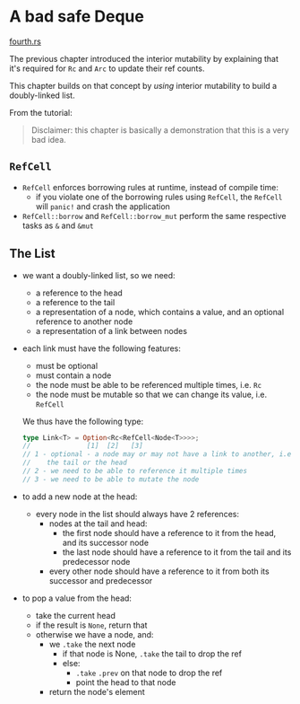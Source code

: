 # A bad safe Deque

[fourth.rs](../src/fourth.rs)

The previous chapter introduced the interior mutability by explaining that it's
required for `Rc` and `Arc` to update their ref counts.

This chapter builds on that concept by _using_ interior mutability to build a
doubly-linked list.

From the tutorial:

> Disclaimer: this chapter is basically a demonstration that this is a very bad
> idea.

## `RefCell`

- `RefCell` enforces borrowing rules at runtime, instead of compile time:
  - if you violate one of the borrowing rules using `RefCell`, the `RefCell`
    will `panic!` and crash the application
- `RefCell::borrow` and `RefCell::borrow_mut` perform the same respective tasks
  as `&` and `&mut`

## The List

- we want a doubly-linked list, so we need:
  - a reference to the head
  - a reference to the tail
  - a representation of a node, which contains a value, and an optional
    reference to another node
  - a representation of a link between nodes
- each link must have the following features:

  - must be optional
  - must contain a node
  - the node must be able to be referenced multiple times, i.e. `Rc`
  - the node must be mutable so that we can change its value, i.e. `RefCell`

  We thus have the following type:

  ```rust
  type Link<T> = Option<Rc<RefCell<Node<T>>>>;
  //              [1]  [2]   [3]
  // 1 - optional - a node may or may not have a link to another, i.e.
  //    the tail or the head
  // 2 - we need to be able to reference it multiple times
  // 3 - we need to be able to mutate the node
  ```

- to add a new node at the head:
  - every node in the list should always have 2 references:
    - nodes at the tail and head:
      - the first node should have a reference to it from the head, and its
        successor node
      - the last node should have a reference to it from the tail and its
        predecessor node
    - every other node should have a reference to it from both its successor and
      predecessor
- to pop a value from the head:
  - take the current head
  - if the result is `None`, return that
  - otherwise we have a node, and:
    - we `.take` the next node
      - if that node is None, `.take` the tail to drop the ref
      - else:
        - `.take` `.prev` on that node to drop the ref
        - point the head to that node
    - return the node's element
